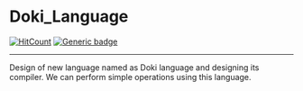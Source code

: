 # Doki_Language
[![HitCount](http://hits.dwyl.com/NarutoOp/Tic_Tac_Toe_AI_Based.svg)](http://hits.dwyl.com/NarutoOp/Tic_Tac_Toe_AI_Based) [![Generic badge](https://img.shields.io/badge/Arpit-Gupta-1abc9c.svg)](https://github.com/NarutoOp)

---
Design of new language named as Doki language and designing its compiler. We can perform simple operations using this language.
